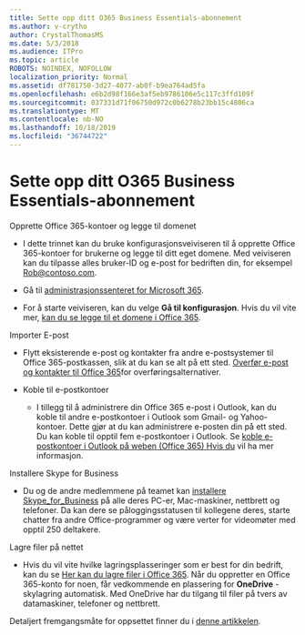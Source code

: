 ```yaml
---
title: Sette opp ditt O365 Business Essentials-abonnement
ms.author: v-crytho
author: CrystalThomasMS
ms.date: 5/3/2018
ms.audience: ITPro
ms.topic: article
ROBOTS: NOINDEX, NOFOLLOW
localization_priority: Normal
ms.assetid: df781750-3d27-4077-ab0f-b9ea764ad5fa
ms.openlocfilehash: e6b2d98f166e3af5eb9786106e5c117c3ffd109f
ms.sourcegitcommit: 037331d71f06750d972c0b6278b23bb15c4806ca
ms.translationtype: MT
ms.contentlocale: nb-NO
ms.lasthandoff: 10/18/2019
ms.locfileid: "36744722"
---
```

# <a name="setting-up-your-o365-business-essentials-subscription"></a>Sette opp ditt O365 Business Essentials-abonnement

Opprette Office 365-kontoer og legge til domenet
  
- I dette trinnet kan du bruke konfigurasjonsveiviseren til å opprette Office 365-kontoer for brukerne og legge til ditt eget domene. Med veiviseren kan du tilpasse alles bruker-ID og e-post for bedriften din, for eksempel [Rob@contoso.com](mailto:rob@contoso.com).
    
- Gå til [administrasjonssenteret for Microsoft 365](https://login.partner.microsoftonline.cn/).
    
- For å starte veiviseren, kan du velge **Gå til konfigurasjon**. Hvis du vil vite mer, [kan du se legge til et domene i Office 365](https://docs.microsoft.com/office365/admin/setup/add-domain).
    
Importer E-post
  
- Flytt eksisterende e-post og kontakter fra andre e-postsystemer til Office 365-postkassen, slik at du kan se alt på ett sted. [Overfør e-post og kontakter til Office 365](https://docs.microsoft.com/office365/admin/setup/migrate-email-and-contacts-admin)for overføringsalternativer.
    
- Koble til e-postkontoer
    
  - I tillegg til å administrere din Office 365 e-post i Outlook, kan du koble til andre e-postkontoer i Outlook som Gmail- og Yahoo-kontoer. Dette gjør at du kan administrere e-posten din på ett sted. Du kan koble til opptil fem e-postkontoer i Outlook. Se [koble e-postkontoer i Outlook på weben (Office 365) Hvis du](https://support.office.com/Article/Connect-email-accounts-in-Outlook-on-the-web-Office-365-d7012ff0-924f-4f78-8aca-c3912d886c4d) vil ha mer informasjon. 
    
Installere Skype for Business
  
- Du og de andre medlemmene på teamet kan [installere Skype_for_Business](https://support.office.com/Article/download-and-install-Skype-for-Business-8a0d4da8-9d58-44f9-9759-5c8f340cb3fb) på alle deres PC-er, Mac-maskiner, nettbrett og telefoner. Da kan dere se påloggingsstatusen til kollegene deres, starte chatter fra andre Office-programmer og være verter for videomøter med opptil 250 deltakere. 
    
Lagre filer på nettet
  
- Hvis du vil vite hvilke lagringsplasseringer som er best for din bedrift, kan du se [Her kan du lagre filer i Office 365](https://support.office.com/article/c7c20284-bc94-47f4-9728-d28e9daf0790.aspx). Når du oppretter en Office 365-konto for noen, får vedkommende en plassering for **OneDrive** -skylagring automatisk. Med OneDrive har du tilgang til filer på tvers av datamaskiner, telefoner og nettbrett. 
    
Detaljert fremgangsmåte for oppsettet finner du i [denne artikkelen](https://docs.microsoft.com/office365/admin/setup/setup).
  

